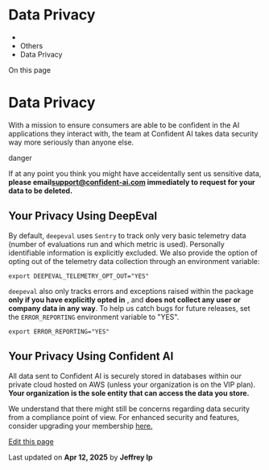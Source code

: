 # Data Privacy

  * [](/)
  * Others
  * Data Privacy

On this page

# Data Privacy

With a mission to ensure consumers are able to be confident in the AI applications they interact with, the team at Confident AI takes data security way more seriously than anyone else.

danger

If at any point you think you might have acceidentally sent us sensitive data, **please email[support@confident-ai.com](mailto:support@confident-ai.com) immediately to request for your data to be deleted.**

## Your Privacy Using DeepEval​

By default, `deepeval` uses `Sentry` to track only very basic telemetry data (number of evaluations run and which metric is used). Personally identifiable information is explicitly excluded. We also provide the option of opting out of the telemetry data collection through an environment variable:
    
    
    export DEEPEVAL_TELEMETRY_OPT_OUT="YES"  
    

`deepeval` also only tracks errors and exceptions raised within the package **only if you have explicitly opted in** , and **does not collect any user or company data in any way**. To help us catch bugs for future releases, set the `ERROR_REPORTING` environment variable to "YES".
    
    
    export ERROR_REPORTING="YES"  
    

## Your Privacy Using Confident AI​

All data sent to Confident AI is securely stored in databases within our private cloud hosted on AWS (unless your organization is on the VIP plan). **Your organization is the sole entity that can access the data you store.**

We understand that there might still be concerns regarding data security from a compliance point of view. For enhanced security and features, consider upgrading your membership [here.](https://confident-ai.com/pricing)

[Edit this page](https://github.com/confident-ai/deepeval/edit/main/docs/docs/data-privacy.mdx)

Last updated on **Apr 12, 2025** by **Jeffrey Ip**
